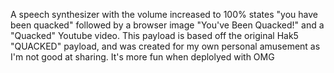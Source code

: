 A speech synthesizer with the volume increased to 100% states "you have been quacked" followed by a browser image "You've Been Quacked!" and a "Quacked" Youtube video.
This payload is based off the original Hak5 "QUACKED" payload, and was created for my own personal amusement as I'm not good at sharing.
It's more fun when deplolyed with OMG 

